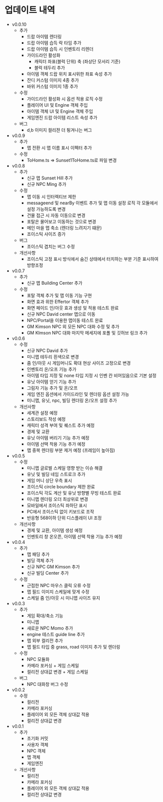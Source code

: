 # 업데이트 내역

- v0.0.10
  - 추가
    - 드랍 아이템 렌더링
    - 드랍 아이템 습득 락 타임 추가
    - 드랍 아이템 습득 시 인벤토리 리렌더
    - 가이드라인 활성화 
      - 캐릭터 좌표(블럭 단위) 축 (좌상단 모서리 기준)
      - 블럭 테두리 추가
    - 아이템 객체 드랍 위치 표시위한 좌표 속성 추가
    - 잔디 커스텀 이미지 4종 추가
    - 바위 커스텀 이미지 1종 추가
  - 수정
    - 가이드라인 활성화 시 옵션 적용 로직 수정
    - 플레이어 UI 및 Engine 객체 주입
    - 아이템 객체 UI 및 Engine 객체 주입
    - 게임엔진 드랍 아이템 리스트 속성 추가
  - 버그
    - d,b 이미지 컬리젼 더 튕겨나는 버그
- v0.0.9
  - 추가
    - 맵 전환 시 맵 이름 표시 이펙터 추가
  - 수정
    - ToHome.ts => Sunset1ToHome.ts로 파일 변경
- v0.0.8
  - 추가
    - 신규 맵 Sunset Hill 추가
    - 신규 NPC Ming 추가
  - 수정
    - 맵 이동 시 인터렉티브 제한
    - messageend 및 nearBy 이벤트 추가 및 맵 이동 설정 로직 각 모듈에서 설정 가능하도록 변경
    - 건물 접근 시 자동 이동으로 변경
    - 포탈은 물어보고 이동하는 것으로 변경
    - 메인 마을 맵 축소 (렌더링 느려지기 떄문)
    - 조이스틱 사이즈 증가
  - 버그
    - 조이스틱 겹치는 버그 수정
  - 개선사항
    - 조이스틱 고정 표시 방식에서 숨긴 상태에서 터치하는 부분 기준 표시하여 방향조정
- v0.0.7
  - 추가
    - 신규 맵 Building Center 추가
  - 수정
    - 포탈 객체 추가 및 맵 이동 기능 구현
    - 화면 효과 위한 Effertor 객체 추가
    - 화면 페이드 인/아웃 효과 생성 및 적용 테스트 완료
    - 신규 NPC David center 맵으로 이동
    - NPC/Portal을 이용한 맵이동 테스트 완료
    - GM Kimson NPC 외 모든 NPC 대화 수정 및 추가
    - GM KImson NPC 대화 마지막 메세지에 포폴 및 깃허브 링크 추가
- v0.0.6
  - 수정
    - 신규 NPC David 추가
    - 미니맵 테두리 흰색으로 변경
    - 줌 인/아웃 시 게임머니도 확대 현상 사이즈 고정으로 변경
    - 인벤토리 온/오프 기능 추가
    - 아이템 타입 지정 및 none 타입 지정 시 인벤 칸 비어있음으로 기본 설정
    - 유닛 아이템 얻기 기능 추가
    - 그림자 기능 추가 및 온/오프
    - 게임 엔진 옵션에서 가이드라인 및 렌더링 옵션 설정 가능
    - 미니맵, 유닛, npc, 빌딩 렌더링 온/오프 설정 추가
  - 개선사항
    - 세계관 설정 예정
    - 스토리보드 작성 예정
    - 캐릭터 성격 부여 및 퀘스트 추가 예정
    - 경제 및 교환
    - 유닛 아이템 버리기 기능 추가 예정
    - 아이템 선택 착용 기능 추가 예정
    - 맵 중복 렌더링 부분 제거 예정 (프레임이 높아짐)
- v0.0.5
  - 수정
    - 미니맵 글로벌 스케일 영향 받는 이슈 해결
    - 유닛 및 빌딩 네임 스트로크 추가
    - 게임 머니 상단 우측 표시
    - 조이스틱 circle boundary 제한 완료
    - 조이스틱 각도 계산 및 유닛 방향별 무빙 테스트 완료
    - 미니맵 렌더링 오더 최상위로 변경
    - 모바일에서 조이스틱 좌하단 표시
    - PC에서 조이스틱 없이 키보드로 조작
    - 반응형 568이하 단위 디스플레이 UI 조정
  - 개선사항
    - 경제 및 교환, 아이템 생성 예정
    - 인벤토리 창 온오픈, 아이템 선택 착용 기능 추가 예정
- v0.0.4
  - 추가
    - 맵 패딩 추가
    - 빌딩 객체 추가
    - 신규 NPC GM Kimson 추가
    - 신규 빌딩 Center 추가
  - 수정
    - 근접한 NPC 마우스 클릭 오류 수정
    - 맵 필드 이미지 스케일에 맞게 수정
    - 스케일 줌 인/아웃 시 미니맵 사이즈 유지
- v0.0.3
  - 추가
    - 게임 확대/축소 기능
    - 미니맵
    - 새로운 NPC Momo 추가
    - engine 테스트 guide line 추가
    - 맵 외부 컬리전 추가
    - 맵 필드 타입 중 grass, road 이미지 추가 및 렌더링
  - 수정
    - NPC 모듈화
    - 카메라 포커싱 + 게임 스케일
    - 컬리전 상대값 변경 + 게임 스케일
  - 버그
    - NPC 대화창 버그 수정
- v0.0.2
  - 수정
    - 컬리전
    - 카메라 포커싱
    - 플레이어 외 모든 객체 상대값 적용
    - 컬리전 상대값 변경
- v0.0.1
  - 추가
    - 초기화 커밋
    - 사용자 객체
    - NPC 객체
    - 맵 객체
    - 게임엔진
  - 개선사항
    - 컬리전
    - 카메라 포커싱
    - 플레이어 외 모든 객체 상대값 적용
    - 컬리전 상대값 변경